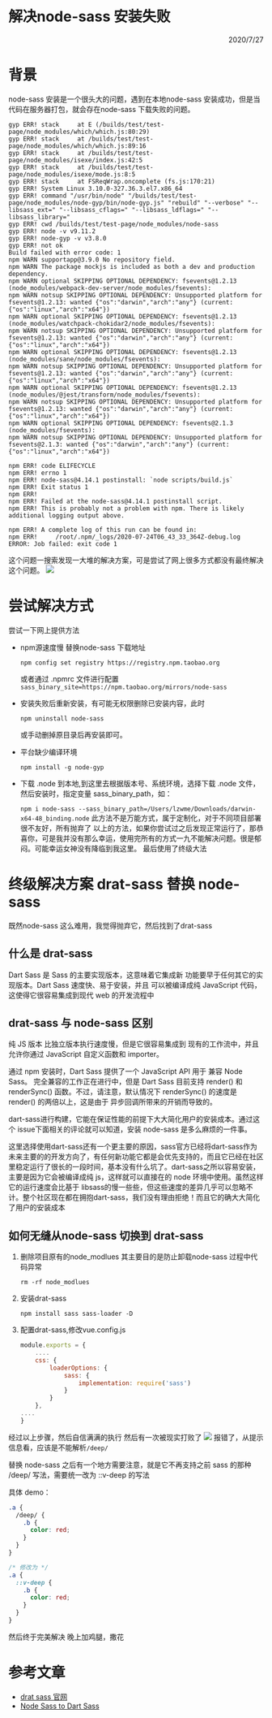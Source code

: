 解决node-sass 安装失败
==========

 <div style="text-align: right">  2020/7/27 </div>

# 背景
node-sass 安装是一个很头大的问题，遇到在本地node-sass 安装成功，但是当代码在服务器打包，就会存在node-sass 下载失败的问题。
```
gyp ERR! stack     at E (/builds/test/test-page/node_modules/which/which.js:80:29)
gyp ERR! stack     at /builds/test/test-page/node_modules/which/which.js:89:16
gyp ERR! stack     at /builds/test/test-page/node_modules/isexe/index.js:42:5
gyp ERR! stack     at /builds/test/test-page/node_modules/isexe/mode.js:8:5
gyp ERR! stack     at FSReqWrap.oncomplete (fs.js:170:21)
gyp ERR! System Linux 3.10.0-327.36.3.el7.x86_64
gyp ERR! command "/usr/bin/node" "/builds/test/test-page/node_modules/node-gyp/bin/node-gyp.js" "rebuild" "--verbose" "--libsass_ext=" "--libsass_cflags=" "--libsass_ldflags=" "--libsass_library="
gyp ERR! cwd /builds/test/test-page/node_modules/node-sass
gyp ERR! node -v v9.11.2
gyp ERR! node-gyp -v v3.8.0
gyp ERR! not ok 
Build failed with error code: 1
npm WARN supportapp@3.9.0 No repository field.
npm WARN The package mockjs is included as both a dev and production dependency.
npm WARN optional SKIPPING OPTIONAL DEPENDENCY: fsevents@1.2.13 (node_modules/webpack-dev-server/node_modules/fsevents):
npm WARN notsup SKIPPING OPTIONAL DEPENDENCY: Unsupported platform for fsevents@1.2.13: wanted {"os":"darwin","arch":"any"} (current: {"os":"linux","arch":"x64"})
npm WARN optional SKIPPING OPTIONAL DEPENDENCY: fsevents@1.2.13 (node_modules/watchpack-chokidar2/node_modules/fsevents):
npm WARN notsup SKIPPING OPTIONAL DEPENDENCY: Unsupported platform for fsevents@1.2.13: wanted {"os":"darwin","arch":"any"} (current: {"os":"linux","arch":"x64"})
npm WARN optional SKIPPING OPTIONAL DEPENDENCY: fsevents@1.2.13 (node_modules/sane/node_modules/fsevents):
npm WARN notsup SKIPPING OPTIONAL DEPENDENCY: Unsupported platform for fsevents@1.2.13: wanted {"os":"darwin","arch":"any"} (current: {"os":"linux","arch":"x64"})
npm WARN optional SKIPPING OPTIONAL DEPENDENCY: fsevents@1.2.13 (node_modules/@jest/transform/node_modules/fsevents):
npm WARN notsup SKIPPING OPTIONAL DEPENDENCY: Unsupported platform for fsevents@1.2.13: wanted {"os":"darwin","arch":"any"} (current: {"os":"linux","arch":"x64"})
npm WARN optional SKIPPING OPTIONAL DEPENDENCY: fsevents@2.1.3 (node_modules/fsevents):
npm WARN notsup SKIPPING OPTIONAL DEPENDENCY: Unsupported platform for fsevents@2.1.3: wanted {"os":"darwin","arch":"any"} (current: {"os":"linux","arch":"x64"})

npm ERR! code ELIFECYCLE
npm ERR! errno 1
npm ERR! node-sass@4.14.1 postinstall: `node scripts/build.js`
npm ERR! Exit status 1
npm ERR! 
npm ERR! Failed at the node-sass@4.14.1 postinstall script.
npm ERR! This is probably not a problem with npm. There is likely additional logging output above.

npm ERR! A complete log of this run can be found in:
npm ERR!     /root/.npm/_logs/2020-07-24T06_43_33_364Z-debug.log
ERROR: Job failed: exit code 1
```
这个问题一搜索发现一大堆的解决方案，可是尝试了网上很多方式都没有最终解决这个问题。
![](../image/node-sass/search.png)

# 尝试解决方式
尝试一下网上提供方法
* npm源速度慢 替换node-sass 下载地址 
  
  `npm config set registry https://registry.npm.taobao.org` 
  
  或者通过 .npmrc 文件进行配置
  `sass_binary_site=https://npm.taobao.org/mirrors/node-sass`
* 安装失败后重新安装，有可能无权限删除已安装内容，此时
 
  `npm uninstall node-sass` 

  或手动删掉原目录后再安装即可。
* 平台缺少编译环境

   `npm install -g node-gyp`

* 下载 .node 到本地,到这里去根据版本号、系统环境，选择下载 .node 文件，然后安装时，指定变量 sass_binary_path，如：
  
  `npm i node-sass --sass_binary_path=/Users/lzwme/Downloads/darwin-x64-48_binding.node`
此方法不是万能方式，属于定制化，对于不同项目部署很不友好，所有抛弃了
以上的方法，如果你尝试过之后发现正常运行了，那恭喜你，可是我并没有那么幸运，使用完所有的方式一九不能解决问题。很是郁闷。可能幸运女神没有降临到我这里。
最后使用了终级大法
# 终级解决方案 drat-sass 替换 node-sass
既然node-sass 这么难用，我觉得抛弃它，然后找到了drat-sass
## 什么是 drat-sass
Dart Sass 是 Sass 的主要实现版本，这意味着它集成新 功能要早于任何其它的实现版本。Dart Sass 速度快、易于安装，并且 可以被编译成纯 JavaScript 代码，这使得它很容易集成到现代 web 的开发流程中
## drat-sass 与 node-sass 区别
 纯 JS 版本 比独立版本执行速度慢，但是它很容易集成到 现有的工作流中，并且允许你通过 JavaScript 自定义函数和 importer。

 通过 npm 安装时，Dart Sass 提供了一个 JavaScript API 用于 兼容 Node Sass。 完全兼容的工作正在进行中，但是 Dart Sass 目前支持 render() 和 renderSync() 函数。不过，请注意，默认情况下 renderSync() 的速度是 render() 的两倍以上，这是由于 异步回调所带来的开销而导致的。

 dart-sass进行构建，它能在保证性能的前提下大大简化用户的安装成本。通过这个 issue下面相关的评论就可以知道，安装 node-sass 是多么麻烦的一件事。

 这里选择使用dart-sass还有一个更主要的原因，sass官方已经将dart-sass作为未来主要的的开发方向了，有任何新功能它都是会优先支持的，而且它已经在社区里稳定运行了很长的一段时间，基本没有什么坑了。dart-sass之所以容易安装，主要是因为它会被编译成纯 js，这样就可以直接在的 node 环境中使用。虽然这样它的运行速度会比基于 libsass的慢一些些，但这些速度的差异几乎可以忽略不计。整个社区现在都在拥抱dart-sass，我们没有理由拒绝！而且它的确大大简化了用户的安装成本
 ## 如何无缝从node-sass 切换到 drat-sass
 1. 删除项目原有的node_modlues 其主要目的是防止卸载node-sass 过程中代码异常


     `rm -rf node_modlues`
2. 安装drat-sass 

    `npm install sass sass-loader -D`
3. 配置drat-sass,修改vue.config.js 

    ```js
    module.exports = {
        ....
        css: {
            loaderOptions: {
                sass: {
                    implementation: require('sass')
                }
            }
        },
    ....
    }
    ```
经过以上步骤，然后自信满满的执行
然后有一次被现实打败了
![](./../image/node-sass/error.png)
报错了，从提示信息看，应该是不能解析`/deep/`

替换 node-sass 之后有一个地方需要注意，就是它不再支持之前 sass 的那种 /deep/ 写法，需要统一改为 ::v-deep 的写法

具体 demo：

``` css
.a {
  /deep/ {
    .b {
      color: red;
    }
  }
}

/* 修改为 */
.a {
  ::v-deep {
    .b {
      color: red;
    }
  }
}
```
然后终于完美解决
晚上加鸡腿，撒花

# 参考文章
* [drat sass 官网](https://www.sasscss.com/dart-sass)
* [Node Sass to Dart Sass](https://panjiachen.github.io/vue-element-admin-site/zh/guide/advanced/sass.html#%E5%8D%87%E7%BA%A7%E6%96%B9%E6%A1%88)